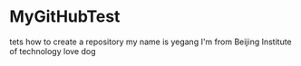 # MyGitHubTest
tets how to create a repository
my name is yegang
I'm from Beijing Institute of technology
love 
dog
